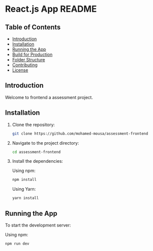 # React.js App README

## Table of Contents

- [Introduction](#introduction)
- [Installation](#installation)
- [Running the App](#running-the-app)
- [Build for Production](#build-for-production)
- [Folder Structure](#folder-structure)
- [Contributing](#contributing)
- [License](#license)

## Introduction

Welcome to frontend a assessment project.

## Installation

1. Clone the repository:

   ```sh
   git clone https://github.com/mohamed-mousa/assessment-frontend
   ```

2. Navigate to the project directory:

   ```sh
   cd assessment-frontend
   ```

3. Install the dependencies:

   Using npm:

   ```sh
   npm install
   ```

   Using Yarn:

   ```sh
   yarn install
   ```

## Running the App

To start the development server:

Using npm:

```sh
npm run dev
```
